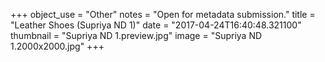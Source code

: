 +++
object_use = "Other"
notes = "Open for metadata submission."
title = "Leather Shoes (Supriya ND 1)"
date = "2017-04-24T16:40:48.321100"
thumbnail = "Supriya ND 1.preview.jpg"
image = "Supriya ND 1.2000x2000.jpg"
+++
